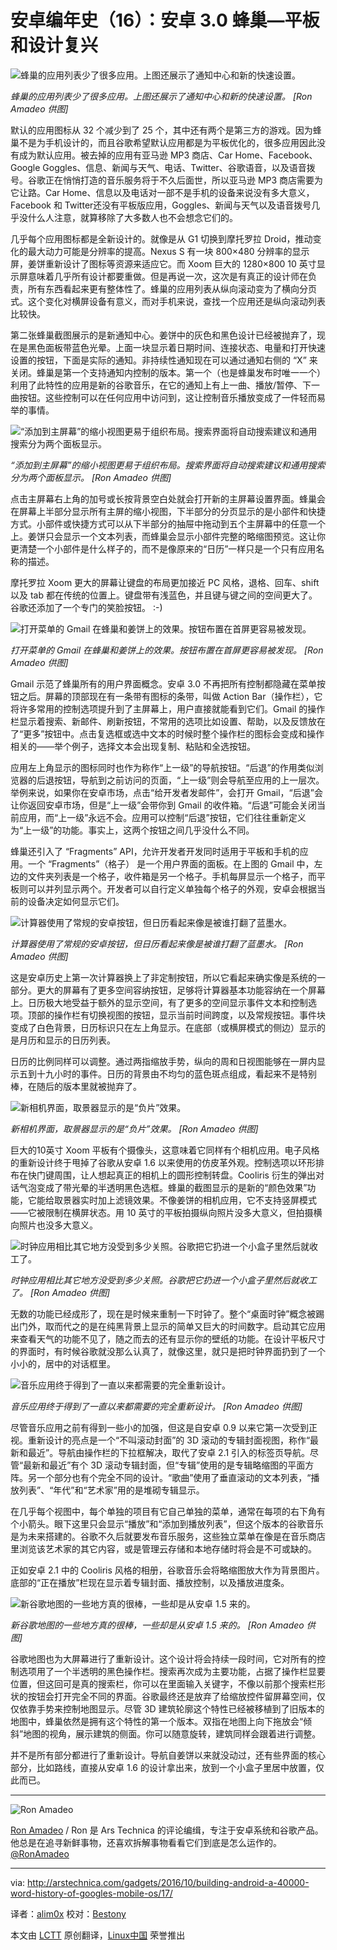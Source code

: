 安卓编年史（16）：安卓 3.0 蜂巢—平板和设计复兴
================================================================================

![蜂巢的应用列表少了很多应用。上图还展示了通知中心和新的快速设置。](http://cdn.arstechnica.net/wp-content/uploads/2014/02/apps-and-notifications2.png)

*蜂巢的应用列表少了很多应用。上图还展示了通知中心和新的快速设置。
[Ron Amadeo 供图]*

默认的应用图标从 32 个减少到了 25 个，其中还有两个是第三方的游戏。因为蜂巢不是为手机设计的，而且谷歌希望默认应用都是为平板优化的，很多应用因此没有成为默认应用。被去掉的应用有亚马逊 MP3 商店、Car Home、Facebook、Google Goggles、信息、新闻与天气、电话、Twitter、谷歌语音，以及语音拨号。谷歌正在悄悄打造的音乐服务将于不久后面世，所以亚马逊 MP3 商店需要为它让路。Car Home、信息以及电话对一部不是手机的设备来说没有多大意义，Facebook 和 Twitter还没有平板版应用，Goggles、新闻与天气以及语音拨号几乎没什么人注意，就算移除了大多数人也不会想念它们的。

几乎每个应用图标都是全新设计的。就像是从 G1 切换到摩托罗拉 Droid，推动变化的最大动力可能是分辨率的提高。Nexus S 有一块 800×480 分辨率的显示屏，姜饼重新设计了图标等资源来适应它。而 Xoom 巨大的 1280×800 10 英寸显示屏意味着几乎所有设计都要重做。但是再说一次，这次是有真正的设计师在负责，所有东西看起来更有整体性了。蜂巢的应用列表从纵向滚动变为了横向分页式。这个变化对横屏设备有意义，而对手机来说，查找一个应用还是纵向滚动列表比较快。

第二张蜂巢截图展示的是新通知中心。姜饼中的灰色和黑色设计已经被抛弃了，现在是黑色面板带蓝色光晕。上面一块显示着日期时间、连接状态、电量和打开快速设置的按钮，下面是实际的通知。非持续性通知现在可以通过通知右侧的 “X” 来关闭。蜂巢是第一个支持通知内控制的版本。第一个（也是蜂巢发布时唯一一个）利用了此特性的应用是新的谷歌音乐，在它的通知上有上一曲、播放/暂停、下一曲按钮。这些控制可以在任何应用中访问到，这让控制音乐播放变成了一件轻而易举的事情。

![“添加到主屏幕”的缩小视图更易于组织布局。搜索界面将自动搜索建议和通用搜索分为两个面板显示。](http://cdn.arstechnica.net/wp-content/uploads/2014/02/widgetkeyboard.png)

*“添加到主屏幕”的缩小视图更易于组织布局。搜索界面将自动搜索建议和通用搜索分为两个面板显示。
[Ron Amadeo 供图]*

点击主屏幕右上角的加号或长按背景空白处就会打开新的主屏幕设置界面。蜂巢会在屏幕上半部分显示所有主屏的缩小视图，下半部分的分页显示的是小部件和快捷方式。小部件或快捷方式可以从下半部分的抽屉中拖动到五个主屏幕中的任意一个上。姜饼只会显示一个文本列表，而蜂巢会显示小部件完整的略缩图预览。这让你更清楚一个小部件是什么样子的，而不是像原来的“日历”一样只是一个只有应用名称的描述。

摩托罗拉 Xoom 更大的屏幕让键盘的布局更加接近 PC 风格，退格、回车、shift 以及 tab 都在传统的位置上。键盘带有浅蓝色，并且键与键之间的空间更大了。谷歌还添加了一个专门的笑脸按钮。 :-)

![打开菜单的 Gmail 在蜂巢和姜饼上的效果。按钮布置在首屏更容易被发现。](http://cdn.arstechnica.net/wp-content/uploads/2014/02/thebasics.png)

*打开菜单的 Gmail 在蜂巢和姜饼上的效果。按钮布置在首屏更容易被发现。
[Ron Amadeo 供图]*

Gmail 示范了蜂巢所有的用户界面概念。安卓 3.0 不再把所有控制都隐藏在菜单按钮之后。屏幕的顶部现在有一条带有图标的条带，叫做 Action Bar（操作栏），它将许多常用的控制选项提升到了主屏幕上，用户直接就能看到它们。Gmail 的操作栏显示着搜索、新邮件、刷新按钮，不常用的选项比如设置、帮助，以及反馈放在了“更多”按钮中。点击复选框或选中文本的时候时整个操作栏的图标会变成和操作相关的——举个例子，选择文本会出现复制、粘贴和全选按钮。

应用左上角显示的图标同时也作为称作“上一级”的导航按钮。“后退”的作用类似浏览器的后退按钮，导航到之前访问的页面，“上一级”则会导航至应用的上一层次。举例来说，如果你在安卓市场，点击“给开发者发邮件”，会打开 Gmail，“后退”会让你返回安卓市场，但是“上一级”会带你到 Gmail 的收件箱。“后退”可能会关闭当前应用，而“上一级”永远不会。应用可以控制“后退”按钮，它们往往重新定义为“上一级”的功能。事实上，这两个按钮之间几乎没什么不同。

蜂巢还引入了 “Fragments” API，允许开发者开发同时适用于平板和手机的应用。一个 “Fragments”（格子） 是一个用户界面的面板。在上图的 Gmail 中，左边的文件夹列表是一个格子，收件箱是另一个格子。手机每屏显示一个格子，而平板则可以并列显示两个。开发者可以自行定义单独每个格子的外观，安卓会根据当前的设备决定如何显示它们。

![计算器使用了常规的安卓按钮，但日历看起来像是被谁打翻了蓝墨水。](http://cdn.arstechnica.net/wp-content/uploads/2014/02/calculendar.png)

*计算器使用了常规的安卓按钮，但日历看起来像是被谁打翻了蓝墨水。
[Ron Amadeo 供图]*

这是安卓历史上第一次计算器换上了非定制按钮，所以它看起来确实像是系统的一部分。更大的屏幕有了更多空间容纳按钮，足够将计算器基本功能容纳在一个屏幕上。日历极大地受益于额外的显示空间，有了更多的空间显示事件文本和控制选项。顶部的操作栏有切换视图的按钮，显示当前时间跨度，以及常规按钮。事件块变成了白色背景，日历标识只在左上角显示。在底部（或横屏模式的侧边）显示的是月历和显示的日历列表。

日历的比例同样可以调整。通过两指缩放手势，纵向的周和日视图能够在一屏内显示五到十九小时的事件。日历的背景由不均匀的蓝色斑点组成，看起来不是特别棒，在随后的版本里就被抛弃了。

![新相机界面，取景器显示的是“负片”效果。](http://cdn.arstechnica.net/wp-content/uploads/2014/02/camera.png)

*新相机界面，取景器显示的是“负片”效果。
[Ron Amadeo 供图]*

巨大的10英寸 Xoom 平板有个摄像头，这意味着它同样有个相机应用。电子风格的重新设计终于甩掉了谷歌从安卓 1.6 以来使用的仿皮革外观。控制选项以环形排布在快门键周围，让人想起真正的相机上的圆形控制转盘。Cooliris 衍生的弹出对话气泡变成了带光晕的半透明黑色选框。蜂巢的截图显示的是新的“颜色效果”功能，它能给取景器实时加上滤镜效果。不像姜饼的相机应用，它不支持竖屏模式——它被限制在横屏状态。用 10 英寸的平板拍摄纵向照片没多大意义，但拍摄横向照片也没多大意义。

![时钟应用相比其它地方没受到多少关照。谷歌把它扔进一个小盒子里然后就收工了。](http://cdn.arstechnica.net/wp-content/uploads/2014/02/clocks.png)

*时钟应用相比其它地方没受到多少关照。谷歌把它扔进一个小盒子里然后就收工了。
[Ron Amadeo 供图]*

无数的功能已经成形了，现在是时候来重制一下时钟了。整个“桌面时钟”概念被踢出门外，取而代之的是在纯黑背景上显示的简单又巨大的时间数字。启动其它应用来查看天气的功能不见了，随之而去的还有显示你的壁纸的功能。在设计平板尺寸的界面时，有时候谷歌就没那么认真了，就像这里，就只是把时钟界面扔到了一个小小的，居中的对话框里。

![音乐应用终于得到了一直以来都需要的完全重新设计。](http://cdn.arstechnica.net/wp-content/uploads/2014/02/muzack.png)

*音乐应用终于得到了一直以来都需要的完全重新设计。
[Ron Amadeo 供图]*

尽管音乐应用之前有得到一些小的加强，但这是自安卓 0.9 以来它第一次受到正视。重新设计的亮点是一个“不叫滚动封面”的 3D 滚动的专辑封面视图，称作“最新和最近”。导航由操作栏的下拉框解决，取代了安卓 2.1 引入的标签页导航。尽管“最新和最近”有个 3D 滚动专辑封面，但“专辑”使用的是专辑略缩图的平面方阵。另一个部分也有个完全不同的设计。“歌曲”使用了垂直滚动的文本列表，“播放列表”、“年代”和“艺术家”用的是堆砌专辑显示。

在几乎每个视图中，每个单独的项目有它自己单独的菜单，通常在每项的右下角有个小箭头。眼下这里只会显示“播放”和“添加到播放列表”，但这个版本的谷歌音乐是为未来搭建的。谷歌不久后就要发布音乐服务，这些独立菜单在像是在音乐商店里浏览该艺术家的其它内容，或是管理云存储和本地存储时将会是不可或缺的。

正如安卓 2.1 中的 Cooliris 风格的相册，谷歌音乐会将略缩图放大作为背景图片。底部的“正在播放”栏现在显示着专辑封面、播放控制，以及播放进度条。

![新谷歌地图的一些地方真的很棒，一些却是从安卓 1.5 来的。](http://cdn.arstechnica.net/wp-content/uploads/2014/02/maps.png)

*新谷歌地图的一些地方真的很棒，一些却是从安卓 1.5 来的。
[Ron Amadeo 供图]*

谷歌地图也为大屏幕进行了重新设计。这个设计将会持续一段时间，它对所有的控制选项用了一个半透明的黑色操作栏。搜索再次成为主要功能，占据了操作栏显要位置，但这回可是真的搜索栏，你可以在里面输入关键字，不像以前那个搜索栏形状的按钮会打开完全不同的界面。谷歌最终还是放弃了给缩放控件留屏幕空间，仅仅依靠手势来控制地图显示。尽管 3D 建筑轮廓这个特性已经被移植到了旧版本的地图中，蜂巢依然是拥有这个特性的第一个版本。双指在地图上向下拖放会“倾斜”地图的视角，展示建筑的侧面。你可以随意旋转，建筑同样会跟着进行调整。

并不是所有部分都进行了重新设计。导航自姜饼以来就没动过，还有些界面的核心部分，比如路线，直接从安卓 1.6 的设计拿出来，放到一个小盒子里居中放置，仅此而已。

----------

![Ron Amadeo](https://cdn.arstechnica.net/wp-content/uploads/2016/05/r.amadeo-45843.jpg)

[Ron Amadeo][a] / Ron 是 Ars Technica 的评论编缉，专注于安卓系统和谷歌产品。他总是在追寻新鲜事物，还喜欢拆解事物看看它们到底是怎么运作的。[@RonAmadeo][t]

--------------------------------------------------------------------------------

via: http://arstechnica.com/gadgets/2016/10/building-android-a-40000-word-history-of-googles-mobile-os/17/

译者：[alim0x](https://github.com/alim0x) 校对：[Bestony](https://github.com/Bestony)

本文由 [LCTT](https://github.com/LCTT/TranslateProject) 原创翻译，[Linux中国](http://linux.cn/) 荣誉推出

[a]:http://arstechnica.com/author/ronamadeo
[t]:https://twitter.com/RonAmadeo
